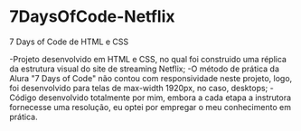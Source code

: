 # 7DaysOfCode-Netflix
7 Days of Code de HTML e CSS

-Projeto desenvolvido em HTML e CSS, no qual foi construido uma réplica da estrutura visual do site de streaming Netflix;
-O método de prática da Alura "7 Days of Code" não contou com responsividade neste projeto, logo, foi desenvolvido para telas de max-width 1920px, no caso, desktops;
-Código desenvolvido totalmente por mim, embora a cada etapa a instrutora fornecesse uma resolução, eu optei por empregar o meu conhecimento em prática.

